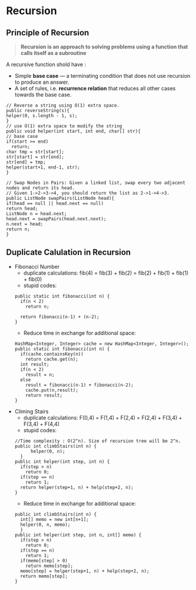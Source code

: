 # Recursion
## Principle of Recursion
> **Recursion is an approach to solving problems using a function that calls itself as a subroutine**    

A recursive function shold have :
* Simple **base case**  — a terminating condition that does not use recursion to produce an answer.
* A set of rules, i.e. **recurrence relation** that reduces all other cases towards the base case.

```
// Reverse a string using O(1) extra space.
public reverseString(s){
helper(0, s.length - 1, s);
}
// use O(1) extra space to modify the string
public void helper(int start, int end, char[] str){
// base case
if(start >= end)
  return;
char tmp = str[start];
str[start] = str[end];
str[end] = tmp;
helper(start+1, end-1, str);
}
```

```
// Swap Nodes in Pairs: Given a linked list, swap every two adjacent nodes and return its head.
// Given 1->2->3->4, you should return the list as 2->1->4->3.
public ListNode swapPairs(ListNode head){
if(head == null || head.next == null)
return head;
ListNode n = head.next;
head.next = swapPairs(head.next.next);
n.next = head;
return n;
}
```
## Duplicate Calulation in Recursion
* Fibonacci Number
  * duplicate calculations: fib(4) = fib(3) + fib(2) = fib(2) + fib(1) + fib(1) + fib(0)
  * stupid codes:
  ```
  public static int fibonacci(int n) {
    if(n < 2)
      return n;

    return fibonacci(n-1) + (n-2);
  }
  ```
  * Reduce time in exchange for additional space:
  ```
  HashMap<Integer, Integer> cache = new HashMap<Integer, Integer>();
  public static int fibonacci(int n) {
    if(cache.containsKey(n))
      return cache.get(n);
    int result;
    if(n < 2)
      result = n;
    else 
      result = fibonacci(n-1) + fibonacci(n-2);
      cache.put(n,result);
      return result;
  }
  ```
* Climing Stairs
  * duplicate calculations: F(0,4) = F(1,4) + F(2,4) = F(2,4) + F(3,4) + F(3,4) + F(4,4) 
  * stupid codes:
  ```
  //Time complexity : O(2^n). Size of recursion tree will be 2^n.
  public int climbStairs(int n) {
        helper(0, n);
    }
  public int helper(int step, int n) {
    if(step > n)
      return 0;
    if(step == n)
      return 1;
    return helper(step+1, n) + help(step+2, n);
  }
  ```
  * Reduce time in exchange for additional space:
  ```
  public int climbStairs(int n) {
    int[] memo = new int[n+1];
    helper(0, n, memo);
    }
  public int helper(int step, int n, int[] memo) {
    if(step > n)
      return 0;
    if(step == n)
      return 1;
    if(memo[step] > 0)
      return memo[step];
    memo[step] = helper(step+1, n) + help(step+2, n);
    return memo[step];
  }
  ```


